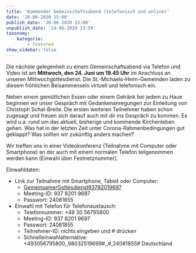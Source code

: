 ```yaml
---
title: 'Kommender Gemeinschaftsabend (telefonisch und online)'
date: '20-06-2020 15:00'
publish_date: '20-06-2020 15:00'
unpublish_date: '24-06-2020 23:59'
taxonomy:
    kategorie:
        - featured
show_sidebar: false
---
```


Die nächste gelegenheit zu einem Gemeinschaftsabend via Telefon und Video ist am **Mittwoch, den 24. Juni um 19.45 Uhr** im Anschluss an unseren Mittwochgottesdienst. Die St.-Michaels-Heim-Gemeinden laden zu diesem fröhlichen Beisammensein virtuell und telefonisch ein. 

Neben einem gemütlichen Essen oder einem Getränk bei jedem zu Haue beginnen wir unser Gespräch mit Gedankenanregungen zur Einleitung von Christoph Schal-Breite. Die ersten weiteren Teilnehmer haben schon zugesagt und freuen sich darauf auch mit dir ins Gespräch zu kommen. Es wird u.a. rund um das aktuell, bisherige und kommende Kirchenleben gehen. Was hat in der letzten Zeit unter Corona-Rahmenbedingungen gut geklappt? Was sollten wir zukünftig anders machen?

Wir treffen uns in einer Videokonferenz (Teilnahme mit Computer oder Smartphone) an der auch mit einem normalen Telefon teilgenommen werden kann (Einwahl über Festnetznummer).

Einwahldaten:
* Link zur Teilnahme mit Smartphone, Tablet oder Computer:
	* [GemeinsamerGottesdienst93782019697](https://uni-potsdam.zoom.us/j/93782019697)
	* Meeting-ID: 937 8201 9697
	* Passwort: 24081855
* Einwahl mit Telefon für Telefonaustausch:
	* Telefonnummer: +49 30 56795800
	* Meeting-ID: 937 8201 9697
	* Passwort: 24081855
	* Teilnehmer-ID: nichts eingeben und # drücken
	* Schnelleinwahlalternative: +493056795800,,98032519699#,,#,24081855# Deutschland